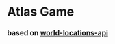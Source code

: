 # Atlas Game
### based on [world-locations-api](https://github.com/TarushGupta23/World-Locations-API)
